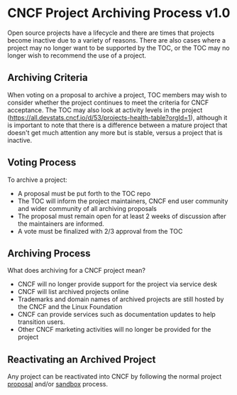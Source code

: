 # CNCF Project Archiving Process v1.0

Open source projects have a lifecycle and there are times that projects become inactive due to a variety of reasons. There are also cases where a project may no longer want to be supported by the TOC, or the TOC may no longer wish to recommend the use of a project.

## Archiving Criteria

When voting on a proposal to archive a project, TOC members may wish to consider whether the project continues to meet the criteria for CNCF acceptance. The TOC may also look at activity levels in the project (https://all.devstats.cncf.io/d/53/projects-health-table?orgId=1), although it is important to note that there is a difference between a mature project that doesn't get much attention any more but is stable, versus a project that is inactive.

## Voting Process

To archive a project:

* A proposal must be put forth to the TOC repo
* The TOC will inform the project maintainers, CNCF end user community and wider community of all archiving proposals
* The proposal must remain open for at least 2 weeks of discussion after the maintainers are informed.
* A vote must be finalized with 2/3 approval from the TOC

## Archiving Process

What does archiving for a CNCF project mean?

* CNCF will no longer provide support for the project via service desk
* CNCF will list archived projects online
* Trademarks and domain names of archived projects are still hosted by the CNCF and the Linux Foundation
* CNCF can provide services such as documentation updates to help transition users.
* Other CNCF marketing activities will no longer be provided for the project

## Reactivating an Archived Project

Any project can be reactivated into CNCF by following the normal project [proposal](https://github.com/cncf/toc/blob/main/process/project_proposals.adoc) and/or [sandbox](https://github.com/cncf/toc/blob/main/process/sandbox.md) process.
